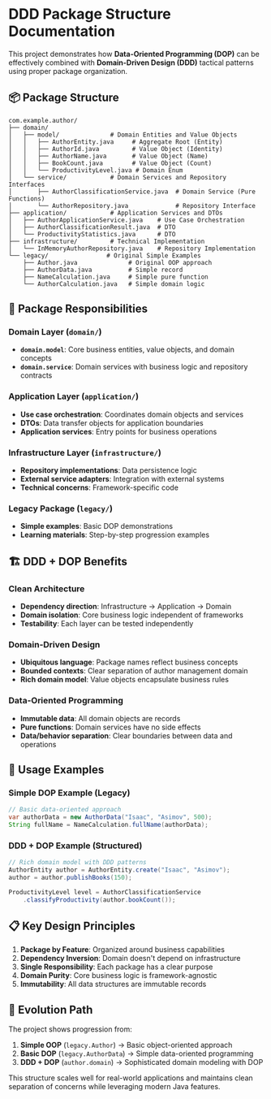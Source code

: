 # DDD Package Structure Documentation

This project demonstrates how **Data-Oriented Programming (DOP)** can be effectively combined with **Domain-Driven Design (DDD)** tactical patterns using proper package organization.

## 📦 Package Structure

```
com.example.author/
├── domain/
│   ├── model/              # Domain Entities and Value Objects
│   │   ├── AuthorEntity.java     # Aggregate Root (Entity)
│   │   ├── AuthorId.java         # Value Object (Identity)
│   │   ├── AuthorName.java       # Value Object (Name)
│   │   ├── BookCount.java        # Value Object (Count)
│   │   └── ProductivityLevel.java # Domain Enum
│   └── service/            # Domain Services and Repository Interfaces
│       ├── AuthorClassificationService.java  # Domain Service (Pure Functions)
│       └── AuthorRepository.java             # Repository Interface
├── application/            # Application Services and DTOs
│   ├── AuthorApplicationService.java    # Use Case Orchestration
│   ├── AuthorClassificationResult.java  # DTO
│   └── ProductivityStatistics.java      # DTO
├── infrastructure/         # Technical Implementation
│   └── InMemoryAuthorRepository.java    # Repository Implementation
└── legacy/                # Original Simple Examples
    ├── Author.java              # Original OOP approach
    ├── AuthorData.java          # Simple record
    ├── NameCalculation.java     # Simple pure function
    └── AuthorCalculation.java   # Simple domain logic
```

## 🎯 Package Responsibilities

### **Domain Layer** (`domain/`)
- **`domain.model`**: Core business entities, value objects, and domain concepts
- **`domain.service`**: Domain services with business logic and repository contracts

### **Application Layer** (`application/`)
- **Use case orchestration**: Coordinates domain objects and services
- **DTOs**: Data transfer objects for application boundaries
- **Application services**: Entry points for business operations

### **Infrastructure Layer** (`infrastructure/`)
- **Repository implementations**: Data persistence logic
- **External service adapters**: Integration with external systems
- **Technical concerns**: Framework-specific code

### **Legacy Package** (`legacy/`)
- **Simple examples**: Basic DOP demonstrations
- **Learning materials**: Step-by-step progression examples

## 🏗️ DDD + DOP Benefits

### **Clean Architecture**
- **Dependency direction**: Infrastructure → Application → Domain
- **Domain isolation**: Core business logic independent of frameworks
- **Testability**: Each layer can be tested independently

### **Domain-Driven Design**
- **Ubiquitous language**: Package names reflect business concepts
- **Bounded contexts**: Clear separation of author management domain
- **Rich domain model**: Value objects encapsulate business rules

### **Data-Oriented Programming**
- **Immutable data**: All domain objects are records
- **Pure functions**: Domain services have no side effects
- **Data/behavior separation**: Clear boundaries between data and operations

## 🚀 Usage Examples

### **Simple DOP Example** (Legacy)
```java
// Basic data-oriented approach
var authorData = new AuthorData("Isaac", "Asimov", 500);
String fullName = NameCalculation.fullName(authorData);
```

### **DDD + DOP Example** (Structured)
```java
// Rich domain model with DDD patterns
AuthorEntity author = AuthorEntity.create("Isaac", "Asimov");
author = author.publishBooks(150);

ProductivityLevel level = AuthorClassificationService
    .classifyProductivity(author.bookCount());
```

## 📋 Key Design Principles

1. **Package by Feature**: Organized around business capabilities
2. **Dependency Inversion**: Domain doesn't depend on infrastructure
3. **Single Responsibility**: Each package has a clear purpose
4. **Domain Purity**: Core business logic is framework-agnostic
5. **Immutability**: All data structures are immutable records

## 🔄 Evolution Path

The project shows progression from:
1. **Simple OOP** (`legacy.Author`) → Basic object-oriented approach
2. **Basic DOP** (`legacy.AuthorData`) → Simple data-oriented programming
3. **DDD + DOP** (`author.domain`) → Sophisticated domain modeling with DOP

This structure scales well for real-world applications and maintains clean separation of concerns while leveraging modern Java features.
